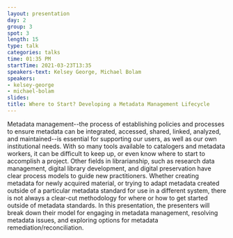 ```yaml
---
layout: presentation
day: 2
group: 3
spot: 3
length: 15
type: talk
categories: talks
time: 01:35 PM
startTime: 2021-03-23T13:35
speakers-text: Kelsey George, Michael Bolam
speakers:
- kelsey-george
- michael-bolam
slides: 
title: Where to Start? Developing a Metadata Management Lifecycle
---
```

Metadata management--the process of establishing policies and processes to ensure metadata can be integrated, accessed, shared, linked, analyzed, and maintained--is essential for supporting our users, as well as our own institutional needs. With so many tools available to catalogers and metadata workers, it can be difficult to keep up, or even know where to start to accomplish a project. Other fields in librarianship, such as research data management, digital library development, and digital preservation have clear process models to guide new practitioners. Whether creating metadata for newly acquired material, or trying to adapt metadata created outside of a particular metadata standard for use in a different system, there is not always a clear-cut methodology for where or how to get started outside of metadata standards. In this presentation, the presenters will break down their model for engaging in metadata management, resolving metadata issues, and exploring options for metadata remediation/reconciliation.